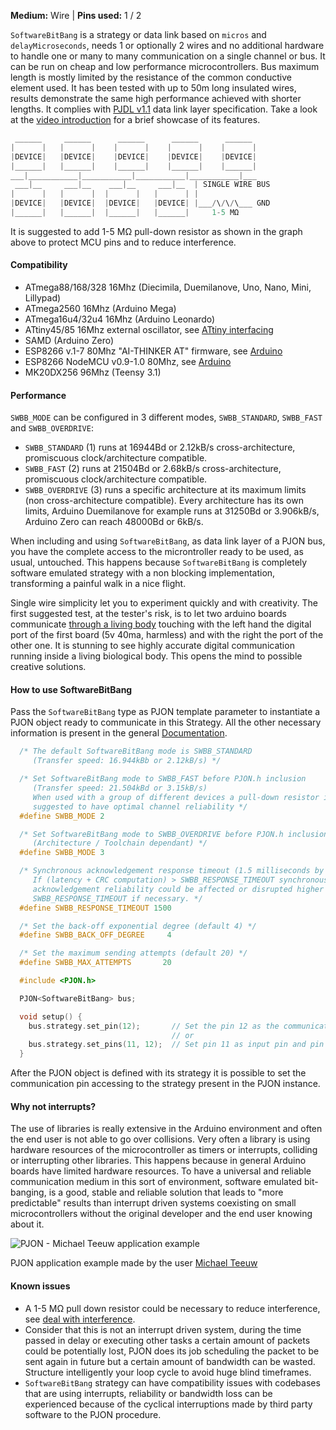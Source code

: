 
**Medium:** Wire |
**Pins used:** 1 / 2

`SoftwareBitBang` is a strategy or data link based on `micros` and `delayMicroseconds`, needs 1 or optionally 2 wires and no additional hardware to handle one or many to many communication on a single channel or bus. It can be run on cheap and low performance microcontrollers. Bus maximum length is mostly limited by the resistance of the common conductive element used. It has been tested with up to 50m long insulated wires, results demonstrate the same high performance achieved with shorter lengths. It complies with [PJDL v1.1](/strategies/SoftwareBitBang/specification/PJDL-specification-v1.1.md) data link layer specification. Take a look at the [video introduction](https://www.youtube.com/watch?v=Vg5aSlD-VCU) for a brief showcase of its features.
```cpp  
 ______     ______      ______      ______      ______
|      |   |      |    |      |    |      |    |      |
|DEVICE|   |DEVICE|    |DEVICE|    |DEVICE|    |DEVICE|
|______|   |______|    |______|    |______|    |______|
___|___________|___________|___________|___________|___
 ___|__     ___|__    ___|__     ___|__  | SINGLE WIRE BUS
|      |   |      |  |      |   |      | |
|DEVICE|   |DEVICE|  |DEVICE|   |DEVICE| |___/\/\/\___ GND
|______|   |______|  |______|   |______|     1-5 MΩ
```
It is suggested to add 1-5 MΩ pull-down resistor as shown in the graph above to protect MCU pins and to reduce interference.

#### Compatibility
- ATmega88/168/328 16Mhz (Diecimila, Duemilanove, Uno, Nano, Mini, Lillypad)
- ATmega2560 16Mhz (Arduino Mega)
- ATmega16u4/32u4 16Mhz (Arduino Leonardo)
- ATtiny45/85 16Mhz external oscillator, see [ATtiny interfacing](https://github.com/gioblu/PJON/wiki/ATtiny-interfacing)
- SAMD (Arduino Zero)
- ESP8266 v.1-7 80Mhz "AI-THINKER AT" firmware, see [Arduino](https://github.com/esp8266/Arduino)
- ESP8266 NodeMCU v0.9-1.0 80Mhz, see [Arduino](https://github.com/esp8266/Arduino)
- MK20DX256 96Mhz (Teensy 3.1)

#### Performance
`SWBB_MODE` can be configured in 3 different modes, `SWBB_STANDARD`, `SWBB_FAST` and `SWBB_OVERDRIVE`:
- `SWBB_STANDARD` (1) runs at 16944Bd or 2.12kB/s cross-architecture, promiscuous clock/architecture compatible.
- `SWBB_FAST` (2) runs at 21504Bd or 2.68kB/s cross-architecture, promiscuous clock/architecture compatible.
- `SWBB_OVERDRIVE` (3) runs a specific architecture at its maximum limits (non cross-architecture compatible). Every architecture has its own limits, Arduino Duemilanove for example runs at 31250Bd or 3.906kB/s, Arduino Zero can reach 48000Bd or 6kB/s.

When including and using `SoftwareBitBang`, as data link layer of a PJON bus, you have the complete access to the microntroller ready to be used, as usual, untouched. This happens because `SoftwareBitBang` is completely software emulated strategy with a non blocking implementation, transforming a painful walk in a nice flight.

Single wire simplicity let you to experiment quickly and with creativity. The first suggested test, at the tester's risk, is to let two arduino boards communicate [through a living body](https://www.youtube.com/watch?v=caMit7nzJsM) touching with the left hand the digital port of the first board (5v 40ma, harmless) and with the right the port of the other one. It is stunning to see highly accurate digital communication running inside a living biological body. This opens the mind to possible creative solutions.

#### How to use SoftwareBitBang
Pass the `SoftwareBitBang` type as PJON template parameter to instantiate a PJON object ready to communicate in this Strategy. All the other necessary information is present in the general [Documentation](/documentation).
```cpp  
  /* The default SoftwareBitBang mode is SWBB_STANDARD
     (Transfer speed: 16.944kBb or 2.12kB/s) */

  /* Set SoftwareBitBang mode to SWBB_FAST before PJON.h inclusion
     (Transfer speed: 21.504kBd or 3.15kB/s)
     When used with a group of different devices a pull-down resistor is
     suggested to have optimal channel reliability */
  #define SWBB_MODE 2

  /* Set SoftwareBitBang mode to SWBB_OVERDRIVE before PJON.h inclusion
     (Architecture / Toolchain dependant) */
  #define SWBB_MODE 3

  /* Synchronous acknowledgement response timeout (1.5 milliseconds by default)
     If (latency + CRC computation) > SWBB_RESPONSE_TIMEOUT synchronous
     acknowledgement reliability could be affected or disrupted higher
     SWBB_RESPONSE_TIMEOUT if necessary. */
  #define SWBB_RESPONSE_TIMEOUT 1500

  /* Set the back-off exponential degree (default 4) */
  #define SWBB_BACK_OFF_DEGREE     4

  /* Set the maximum sending attempts (default 20) */
  #define SWBB_MAX_ATTEMPTS       20

  #include <PJON.h>

  PJON<SoftwareBitBang> bus;

  void setup() {
    bus.strategy.set_pin(12);       // Set the pin 12 as the communication pin
                                    // or
    bus.strategy.set_pins(11, 12);  // Set pin 11 as input pin and pin 12 as output pin  
  }

```
After the PJON object is defined with its strategy it is possible to set the communication pin accessing to the strategy present in the PJON instance.

#### Why not interrupts?
The use of libraries is really extensive in the Arduino environment and often the end user is not able to go over collisions. Very often a library is using hardware resources of the microcontroller as timers or interrupts, colliding or interrupting other libraries. This happens because in general Arduino boards have limited hardware resources. To have a universal and reliable communication medium in this sort of environment, software emulated bit-banging, is a good, stable and reliable solution that leads to "more predictable" results than interrupt driven systems coexisting on small microcontrollers without the original developer and the end user knowing about it.

![PJON - Michael Teeuw application example](http://33.media.tumblr.com/0065c3946a34191a2836c405224158c8/tumblr_inline_nvrbxkXo831s95p1z_500.gif)

PJON application example made by the user [Michael Teeuw](http://michaelteeuw.nl/post/130558526217/pjon-my-son)

#### Known issues
- A 1-5 MΩ pull down resistor could be necessary to reduce interference, see [deal with interference](https://github.com/gioblu/PJON/wiki/Deal-with-interference).
- Consider that this is not an interrupt driven system, during the time passed
in delay or executing other tasks a certain amount of packets could be potentially
lost, PJON does its job scheduling the packet
to be sent again in future but a certain amount of bandwidth can be wasted. Structure intelligently
your loop cycle to avoid huge blind timeframes.
- `SoftwareBitBang` strategy can have compatibility issues with codebases that
are using interrupts, reliability or bandwidth loss can be experienced because of the cyclical
interruptions made by third party software to the PJON procedure.
